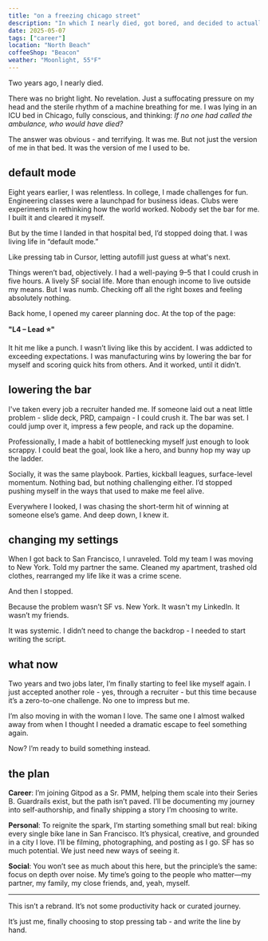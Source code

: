 ```yaml
---
title: "on a freezing chicago street"
description: "In which I nearly died, got bored, and decided to actually try."
date: 2025-05-07
tags: ["career"]
location: "North Beach"
coffeeShop: "Beacon"
weather: "Moonlight, 55°F"
---
```


Two years ago, I nearly died.

There was no bright light. No revelation. Just a suffocating pressure on my head and the sterile rhythm of a machine breathing for me. I was lying in an ICU bed in Chicago, fully conscious, and thinking: _If no one had called the ambulance, who would have died?_

The answer was obvious - and terrifying. It was me. But not just the version of me in that bed. It was the version of me I used to be.

## default mode

Eight years earlier, I was relentless. In college, I made challenges for fun. Engineering classes were a launchpad for business ideas. Clubs were experiments in rethinking how the world worked. Nobody set the bar for me. I built it and cleared it myself.

But by the time I landed in that hospital bed, I’d stopped doing that. I was living life in “default mode.”

Like pressing tab in Cursor, letting autofill just guess at what's next.

Things weren’t bad, objectively. I had a well-paying 9–5 that I could crush in five hours. A lively SF social life. More than enough income to live outside my means. But I was numb. Checking off all the right boxes and feeling absolutely nothing.

Back home, I opened my career planning doc. At the top of the page:

**"L4 – Lead ⭐"**

It hit me like a punch. I wasn’t living like this by accident. I was addicted to exceeding expectations. I was manufacturing wins by lowering the bar for myself and scoring quick hits from others. And it worked, until it didn’t.

## lowering the bar

I've taken every job a recruiter handed me. If someone laid out a neat little problem - slide deck, PRD, campaign - I could crush it. The bar was set. I could jump over it, impress a few people, and rack up the dopamine.

Professionally, I made a habit of bottlenecking myself just enough to look scrappy. I could beat the goal, look like a hero, and bunny hop my way up the ladder.

Socially, it was the same playbook. Parties, kickball leagues, surface-level momentum. Nothing bad, but nothing challenging either. I’d stopped pushing myself in the ways that used to make me feel alive.

Everywhere I looked, I was chasing the short-term hit of winning at someone else’s game. And deep down, I knew it.

## changing my settings

When I got back to San Francisco, I unraveled. Told my team I was moving to New York. Told my partner the same. Cleaned my apartment, trashed old clothes, rearranged my life like it was a crime scene.

And then I stopped.

Because the problem wasn’t SF vs. New York. It wasn't my LinkedIn. It wasn’t my friends.

It was systemic. I didn’t need to change the backdrop - I needed to start writing the script.

## what now

Two years and two jobs later, I’m finally starting to feel like myself again. I just accepted another role - yes, through a recruiter - but this time because it’s a zero-to-one challenge. No one to impress but me.

I’m also moving in with the woman I love. The same one I almost walked away from when I thought I needed a dramatic escape to feel something again.

Now? I’m ready to build something instead.

## the plan

**Career**: I’m joining Gitpod as a Sr. PMM, helping them scale into their Series B. Guardrails exist, but the path isn’t paved. I’ll be documenting my journey into self-authorship, and finally shipping a story I’m choosing to write.

**Personal**: To reignite the spark, I’m starting something small but real: biking every single bike lane in San Francisco. It’s physical, creative, and grounded in a city I love. I’ll be filming, photographing, and posting as I go. SF has so much potential. We just need new ways of seeing it.

**Social**: You won’t see as much about this here, but the principle’s the same: focus on depth over noise. My time’s going to the people who matter—my partner, my family, my close friends, and, yeah, myself.

---

This isn’t a rebrand. It’s not some productivity hack or curated journey.

It’s just me, finally choosing to stop pressing tab - and write the line by hand.
